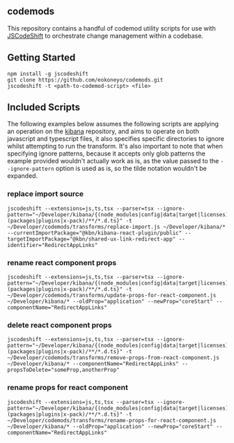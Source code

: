 ## codemods

This repository contains a handful of codemod utility scripts for use with [JSCodeShift](https://github.com/facebook/jscodeshift) to orchestrate change management within a codebase.

## Getting Started

```shell
npm install -g jscodeshift
git clone https://github.com/eokoneyo/codemods.git
jscodeshift -t <path-to-codemod-script> <file>
```

## Included Scripts

The following examples below assumes the following scripts are applying an operation on the [kibana](https://github.com/elastic/kibana) repository, and aims to operate on both javascript and typescript files, it also specifies specific directories to ignore whilst attempting to run the transform.
It's also important to note that when specifying ignore patterns, because it accepts only glob patterns the example provided wouldn't actually work as is, as the value passed to the `--ignore-pattern` option is used as is, so the tilde notation wouldn't be expanded.

### replace import source

```shell
jscodeshift --extensions=js,ts,tsx --parser=tsx --ignore-pattern="~/Developer/kibana/{(node_modules|config|data|target|licenses)/*,(packages|plugins|x-pack)/**/*.d.ts}" -t ~/Developer/codemods/transforms/replace-import.js ~/Developer/kibana/* --currentImportPackage="@kbn/kibana-react-plugin/public" --targetImportPackage="@kbn/shared-ux-link-redirect-app" --identifier="RedirectAppLinks"
```

### rename react component props

```shell
jscodeshift --extensions=js,ts,tsx --parser=tsx --ignore-pattern="~/Developer/kibana/{(node_modules|config|data|target|licenses)/*,(packages|plugins|x-pack)/**/*.d.ts}" -t ~/Developer/codemods/transforms/update-props-for-react-component.js ~/Developer/kibana/* --oldProp="application" --newProp="coreStart" --componentName="RedirectAppLinks"
```

### delete react component props

```shell
jscodeshift --extensions=js,ts,tsx --parser=tsx --ignore-pattern="~/Developer/kibana/{(node_modules|config|data|target|licenses)/*,(packages|plugins|x-pack)/**/*.d.ts}" -t ~/Developer/codemods/transforms/remove-props-from-react-component.js ~/Developer/kibana/* --componentName="RedirectAppLinks" --propsToDelete="someProp,anotherProp"
```

### rename props for react component

```shell
jscodeshift --extensions=js,ts,tsx --parser=tsx --ignore-pattern="~/Developer/kibana/{(node_modules|config|data|target|licenses)/*,(packages|plugins|x-pack)/**/*.d.ts}" -t ~/Developer/codemods/transforms/rename-props-for-react-component.js ~/Developer/kibana/* --oldProp="application" --newProp="coreStart" --componentName="RedirectAppLinks"
```
